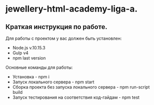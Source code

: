 # jewellery-html-academy-liga-a.
## Краткая инструкция по работе.
Для работы с проектом у вас должен быть установлен:

* Node.js v.10.15.3
* Gulp v4
* npm last version

Основные команды для работы:

* Установка - npm i
* Запуск локального сервера - npm start
* Сборка проекта без запуска локального сервера - npm run-script build
* Запуск тестирования на соответствия код-гайдам - npm test
